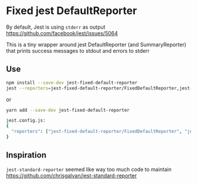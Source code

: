# Fixed jest DefaultReporter
By default, Jest is using `stderr` as output https://github.com/facebook/jest/issues/5064

This is a tiny wrapper around jest DefaultReporter (and SummaryReporter) that prints
success messages to stdout and errors to stderr

## Use
```bash
npm install --save-dev jest-fixed-default-reporter
jest --reporters=jest-fixed-default-reporter/FixedDefaultReporter,jest-fixed-default-reporter/FixedSummaryReporter
```

or
```bash
yarn add --save-dev jest-fixed-default-reporter

jest.config.js:
{
  "reporters": ["jest-fixed-default-reporter/FixedDefaultReporter", "jest-fixed-default-reporter/FixedSummaryReporter"]
}
```


## Inspiration
`jest-standard-reporter` seemed like way too much code to maintain https://github.com/chrisgalvan/jest-standard-reporter
